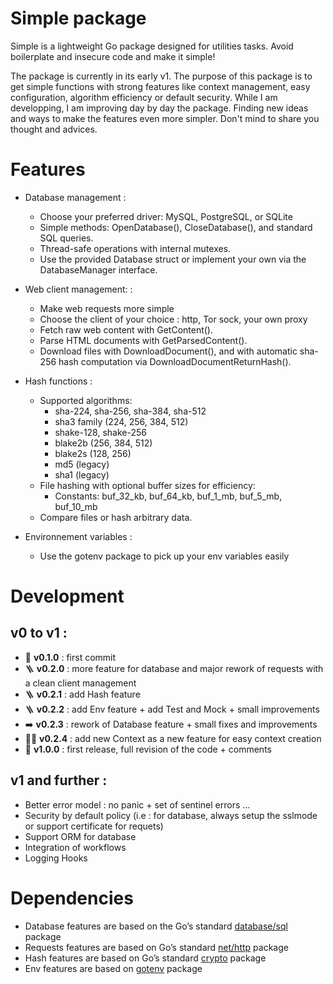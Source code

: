# Simple package

Simple is a lightweight Go package designed for utilities tasks. Avoid boilerplate and insecure code and make it simple!

The package is currently in its early v1. The purpose of this package is to get simple functions with strong features like context management, easy configuration, algorithm efficiency or default security.
While I am developping, I am improving day by day the package. Finding new ideas and ways to make the features even more simpler. Don't mind to share you thought and advices.

# Features

- Database management :   
    - Choose your preferred driver: MySQL, PostgreSQL, or SQLite
    - Simple methods: OpenDatabase(), CloseDatabase(), and standard SQL queries.
    - Thread-safe operations with internal mutexes.
    - Use the provided Database struct or implement your own via the DatabaseManager interface.

- Web client management: :
    - Make web requests more simple 
    - Choose the client of your choice : http, Tor sock, your own proxy
    - Fetch raw web content with GetContent().
    - Parse HTML documents with GetParsedContent().
    - Download files with DownloadDocument(), and with automatic sha-256 hash computation via DownloadDocumentReturnHash().

- Hash functions :
    - Supported algorithms:
        - sha-224, sha-256, sha-384, sha-512
        - sha3 family (224, 256, 384, 512)
        - shake-128, shake-256
        - blake2b (256, 384, 512)
        - blake2s (128, 256)
        - md5 (legacy)
        - sha1 (legacy)
    - File hashing with optional buffer sizes for efficiency:
        - Constants: buf_32_kb, buf_64_kb, buf_1_mb, buf_5_mb, buf_10_mb
    - Compare files or hash arbitrary data.

- Environnement variables :
    - Use the gotenv package to pick up your env variables easily


# Development

## v0 to v1 :
- 🚩 **v0.1.0** : first commit
- 🪜 **v0.2.0** : more feature for database and major rework of requests with a clean client management
- 🪜 **v0.2.1** : add Hash feature
- 🪜 **v0.2.2** : add Env feature + add Test and Mock + small improvements
- ➡️ **v0.2.3** : rework of Database feature + small fixes and improvements
- 👷‍♂️ **v0.2.4** : add new Context as a new feature for easy context creation 
- 🏁 **v1.0.0** : first release, full revision of the code + comments

## v1 and further :

- Better error model : no panic + set of sentinel errors ...
- Security by default policy (i.e : for database, always setup the sslmode or support certificate for requets)
- Support ORM for database 
- Integration of workflows
- Logging Hooks


# Dependencies

- Database features are based on the Go’s standard [database/sql](https://pkg.go.dev/database/sql) package
- Requests features are based on Go’s standard [net/http](https://pkg.go.dev/net/http) package
- Hash features are based on Go’s standard [crypto](golang.org/x/crypto) package
- Env features are based on [gotenv](https://github.com/subosito/gotenv) package

